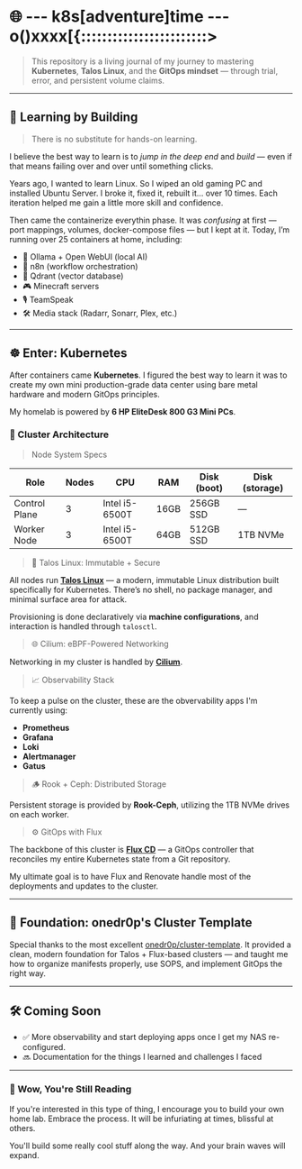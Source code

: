# 🌐 --- k8s[adventure]time --- o()xxxx[{::::::::::::::::::::::::>

> This repository is a living journal of my journey to mastering **Kubernetes**, **Talos Linux**, and the **GitOps mindset** — through trial, error, and persistent volume claims.

---

## 🧠 Learning by Building
> There is no substitute for hands-on learning.

I believe the best way to learn is to *jump in the deep end* and *build* — even if that means failing over and over until something clicks.

Years ago, I wanted to learn Linux. So I wiped an old gaming PC and installed Ubuntu Server. I broke it, fixed it, rebuilt it… over 10 times. Each iteration helped me gain a little more skill and confidence.

Then came the containerize everythin phase. It was *confusing* at first — port mappings, volumes, docker-compose files — but I kept at it. Today, I’m running over 25 containers at home, including:

- 🔮 Ollama + Open WebUI (local AI)
- 🔁 n8n (workflow orchestration)
- 🧠 Qdrant (vector database)
- 🎮 Minecraft servers
- 🎙️ TeamSpeak
- 🛠️ Media stack (Radarr, Sonarr, Plex, etc.)

---

## ☸️ Enter: Kubernetes

After containers came **Kubernetes**. I figured the best way to learn it was to create my own mini production-grade data center using bare metal hardware and modern GitOps principles.

My homelab is powered by **6 HP EliteDesk 800 G3 Mini PCs**.

### 🧱 Cluster Architecture
>Node System Specs

| Role           | Nodes | CPU                | RAM   | Disk (boot) | Disk (storage) |
|----------------|-------|--------------------|-------|-------------|----------------|
| Control Plane  | 3     | Intel i5-6500T     | 16GB  | 256GB SSD   | —              |
| Worker Node    | 3     | Intel i5-6500T     | 64GB  | 512GB SSD   | 1TB NVMe       |



>🐧 Talos Linux: Immutable + Secure

All nodes run **[Talos Linux](https://www.talos.dev/)** — a modern, immutable Linux distribution built specifically for Kubernetes. There’s no shell, no package manager, and minimal surface area for attack.

Provisioning is done declaratively via **machine configurations**, and interaction is handled through `talosctl`.


>🌐 Cilium: eBPF-Powered Networking

Networking in my cluster is handled by **[Cilium](https://cilium.io/)**.


>📈 Observability Stack

To keep a pulse on the cluster, these are the obvervability apps I'm currently using:

- **Prometheus**
- **Grafana**
- **Loki**
- **Alertmanager**
- **Gatus**

>🪵 Rook + Ceph: Distributed Storage

Persistent storage is provided by **Rook-Ceph**, utilizing the 1TB NVMe drives on each worker.

>⚙️ GitOps with Flux

The backbone of this cluster is **[Flux CD](https://fluxcd.io/)** — a GitOps controller that reconciles my entire Kubernetes state from a Git repository.

My ultimate goal is to have Flux and Renovate handle most of the deployments and updates to the cluster.

---
## 📌 Foundation: onedr0p's Cluster Template

Special thanks to the most excellent [onedr0p/cluster-template](https://github.com/onedr0p/cluster-template). It provided a clean, modern foundation for Talos + Flux-based clusters — and taught me how to organize manifests properly, use SOPS, and implement GitOps the right way.

---

## 🛠️ Coming Soon

- ✅ More observability and start deploying apps once I get my NAS re-configured.
- 🔜 Documentation for the things I learned and challenges I faced

---
### 🤯 Wow, You're Still Reading
If you're interested in this type of thing, I encourage you to build your own home lab. Embrace the process. It will be infuriating at times, blissful at others.

You'll build some really cool stuff along the way. And your brain waves will expand.